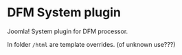 # DFM System plugin

Joomla! System plugin for DFM processor.

In folder `/html` are template overrides. (of unknown use???)
